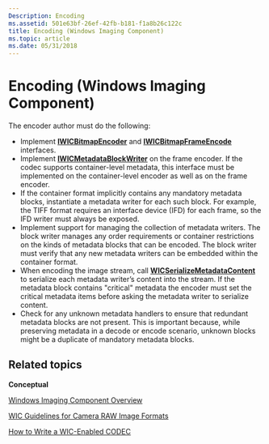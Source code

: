 ```yaml
---
Description: Encoding
ms.assetid: 501e63bf-26ef-42fb-b181-f1a8b26c122c
title: Encoding (Windows Imaging Component)
ms.topic: article
ms.date: 05/31/2018
---
```


# Encoding (Windows Imaging Component)

The encoder author must do the following:

-   Implement [**IWICBitmapEncoder**](/windows/desktop/api/wincodec/nn-wincodec-iwicbitmapencoder) and [**IWICBitmapFrameEncode**](/windows/desktop/api/Wincodec/nn-wincodec-iwicbitmapframeencode) interfaces.
-   Implement [**IWICMetadataBlockWriter**](/windows/desktop/api/Wincodecsdk/nn-wincodecsdk-iwicmetadatablockwriter) on the frame encoder. If the codec supports container-level metadata, this interface must be implemented on the container-level encoder as well as on the frame encoder.
-   If the container format implicitly contains any mandatory metadata blocks, instantiate a metadata writer for each such block. For example, the TIFF format requires an interface device (IFD) for each frame, so the IFD writer must always be exposed.
-   Implement support for managing the collection of metadata writers. The block writer manages any order requirements or container restrictions on the kinds of metadata blocks that can be encoded. The block writer must verify that any new metadata writers can be embedded within the container format.
-   When encoding the image stream, call [**WICSerializeMetadataContent**](/windows/desktop/api/wincodecsdk/nf-wincodecsdk-wicserializemetadatacontent) to serialize each metadata writer’s content into the stream. If the metadata block contains "critical" metadata the encoder must set the critical metadata items before asking the metadata writer to serialize content.
-   Check for any unknown metadata handlers to ensure that redundant metadata blocks are not present. This is important because, while preserving metadata in a decode or encode scenario, unknown blocks might be a duplicate of mandatory metadata blocks.

## Related topics

<dl> <dt>

**Conceptual**
</dt> <dt>

[Windows Imaging Component Overview](-wic-about-windows-imaging-codec.md)
</dt> <dt>

[WIC Guidelines for Camera RAW Image Formats](-wic-rawguidelines.md)
</dt> <dt>

[How to Write a WIC-Enabled CODEC](-wic-howtowriteacodec.md)
</dt> </dl>

 

 



